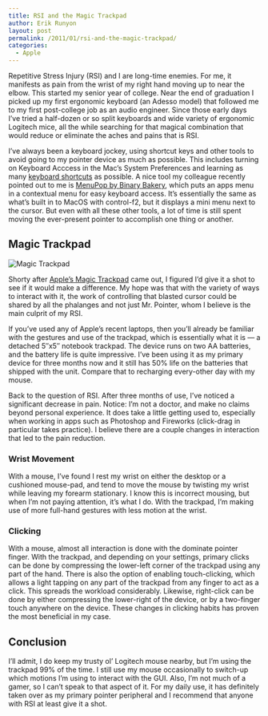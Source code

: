 ```yaml
---
title: RSI and the Magic Trackpad
author: Erik Runyon
layout: post
permalink: /2011/01/rsi-and-the-magic-trackpad/
categories:
  - Apple
---
```

Repetitive Stress Injury (RSI) and I are long-time enemies. For me, it manifests as pain from the wrist of my right hand moving up to near the elbow. This started my senior year of college. Near the end of graduation I picked up my first ergonomic keyboard (an Adesso model) that followed me to my first post-college job as an audio engineer. Since those early days I’ve tried a half-dozen or so split keyboards and wide variety of ergonomic Logitech mice, all the while searching for that magical combination that would reduce or eliminate the aches and pains that is RSI.<!-- more -->

I’ve always been a keyboard jockey, using shortcut keys and other tools to avoid going to my pointer device as much as possible. This includes turning on Keyboard Acccess in the Mac’s System Preferences and learning as many [keyboard shortcuts][1] as possible. A nice tool my colleague recently pointed out to me is [MenuPop by Binary Bakery][2], which puts an apps menu in a contextual menu for easy keyboard access. It’s essentially the same as what’s built in to MacOS with control-f2, but it displays a mini menu next to the cursor. But even with all these other tools, a lot of time is still spent moving the ever-present pointer to accomplish one thing or another.

## Magic Trackpad

<img class="alignright noborder" src="/images/magic-trackpad.jpg" alt="Magic Trackpad" />

Shorty after [Apple’s Magic Trackpad][3] came out, I figured I’d give it a shot to see if it would make a difference. My hope was that with the variety of ways to interact with it, the work of controlling that blasted cursor could be shared by all the phalanges and not just Mr. Pointer, whom I believe is the main culprit of my RSI.

If you’ve used any of Apple’s recent laptops, then you’ll already be familiar with the gestures and use of the trackpad, which is essentially what it is — a detached 5″x5″ notebook trackpad. The device runs on two AA batteries, and the battery life is quite impressive. I’ve been using it as my primary device for three months now and it still has 50% life on the batteries that shipped with the unit. Compare that to recharging every-other day with my mouse.

Back to the question of RSI. After three months of use, I’ve noticed a significant decrease in pain. Notice: I’m not a doctor, and make no claims beyond personal experience. It does take a little getting used to, especially when working in apps such as Photoshop and Fireworks (click-drag in particular takes practice). I believe there are a couple changes in interaction that led to the pain reduction.

### Wrist Movement

With a mouse, I’ve found I rest my wrist on either the desktop or a cushioned mouse-pad, and tend to move the mouse by twisting my wrist while leaving my forearm stationary. I know this is incorrect mousing, but when I’m not paying attention, it’s what I do. With the trackpad, I’m making use of more full-hand gestures with less motion at the wrist.

### Clicking

With a mouse, almost all interaction is done with the dominate pointer finger. With the trackpad, and depending on your settings, primary clicks can be done by compressing the lower-left corner of the trackpad using any part of the hand. There is also the option of enabling touch-clicking, which allows a light tapping on any part of the trackpad from any finger to act as a click. This spreads the workload considerably. Likewise, right-click can be done by either compressing the lower-right of the device, or by a two-finger touch anywhere on the device. These changes in clicking habits has proven the most beneficial in my case.

## Conclusion

I’ll admit, I do keep my trusty ol’ Logitech mouse nearby, but I’m using the trackpad 99% of the time. I still use my mouse occasionally to switch-up which motions I’m using to interact with the GUI. Also, I’m not much of a gamer, so I can’t speak to that aspect of it. For my daily use, it has definitely taken over as my primary pointer peripheral and I recommend that anyone with RSI at least give it a shot.

 [1]: http://support.apple.com/kb/ht1343
 [2]: http://www.binarybakery.com/menupop.html
 [3]: http://www.apple.com/magictrackpad/